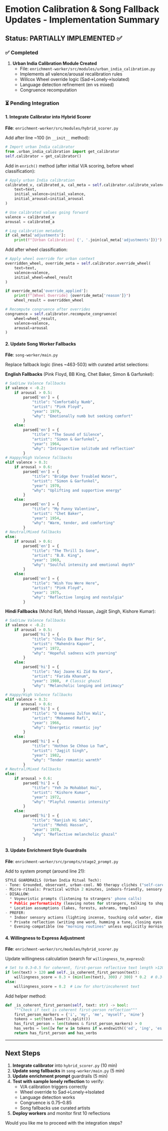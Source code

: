 # Emotion Calibration & Song Fallback Updates - Implementation Summary

## Status: PARTIALLY IMPLEMENTED ✅

### ✅ Completed
1. **Urban India Calibration Module Created**
   - File: `enrichment-worker/src/modules/urban_india_calibration.py`
   - Implements all valence/arousal recalibration rules
   - Willcox Wheel override logic (Sad→Lonely→Isolated)
   - Language detection refinement (en vs mixed)
   - Congruence recomputation

### ⏳ Pending Integration

#### 1. Integrate Calibrator into Hybrid Scorer
**File**: `enrichment-worker/src/modules/hybrid_scorer.py`

Add after line ~100 (in `__init__` method):
```python
# Import urban India calibrator
from .urban_india_calibration import get_calibrator
self.calibrator = get_calibrator()
```

Add in `enrich()` method (after initial V/A scoring, before wheel classification):
```python
# Apply urban India calibration
calibrated_v, calibrated_a, cal_meta = self.calibrator.calibrate_valence_arousal(
    text=text,
    initial_valence=initial_valence,
    initial_arousal=initial_arousal
)

# Use calibrated values going forward
valence = calibrated_v
arousal = calibrated_a

# Log calibration metadata
if cal_meta['adjustments']:
    print(f"[Urban Calibration] {', '.join(cal_meta['adjustments'])}")
```

Add after wheel classification:
```python
# Apply wheel override for urban context
overridden_wheel, override_meta = self.calibrator.override_wheel(
    text=text,
    valence=valence,
    initial_wheel=wheel_result
)

if override_meta['override_applied']:
    print(f"[Wheel Override] {override_meta['reason']}")
    wheel_result = overridden_wheel

# Recompute congruence after overrides
congruence = self.calibrator.recompute_congruence(
    wheel=wheel_result,
    valence=valence,
    arousal=arousal
)
```

#### 2. Update Song Worker Fallbacks
**File**: `song-worker/main.py`

Replace fallback logic (lines ~463-503) with curated artist selections:

**English Fallbacks** (Pink Floyd, BB King, Chet Baker, Simon & Garfunkel):
```python
# Sad/Low Valence fallbacks
if valence < -0.2:
    if arousal > 0.5:
        parsed['en'] = {
            "title": "Comfortably Numb",
            "artist": "Pink Floyd",
            "year": 1979,
            "why": "Emotionally numb but seeking comfort"
        }
    else:
        parsed['en'] = {
            "title": "The Sound of Silence",
            "artist": "Simon & Garfunkel",
            "year": 1964,
            "why": "Introspective solitude and reflection"
        }
# Happy/High Valence fallbacks
elif valence > 0.3:
    if arousal > 0.6:
        parsed['en'] = {
            "title": "Bridge Over Troubled Water",
            "artist": "Simon & Garfunkel",
            "year": 1970,
            "why": "Uplifting and supportive energy"
        }
    else:
        parsed['en'] = {
            "title": "My Funny Valentine",
            "artist": "Chet Baker",
            "year": 1954,
            "why": "Warm, tender, and comforting"
        }
# Neutral/Mixed fallbacks
else:
    if arousal > 0.6:
        parsed['en'] = {
            "title": "The Thrill Is Gone",
            "artist": "B.B. King",
            "year": 1969,
            "why": "Soulful intensity and emotional depth"
        }
    else:
        parsed['en'] = {
            "title": "Wish You Were Here",
            "artist": "Pink Floyd",
            "year": 1975,
            "why": "Reflective longing and nostalgia"
        }
```

**Hindi Fallbacks** (Mohd Rafi, Mehdi Hassan, Jagjit Singh, Kishore Kumar):
```python
# Sad/Low Valence fallbacks
if valence < -0.2:
    if arousal > 0.5:
        parsed['hi'] = {
            "title": "Chalo Ek Baar Phir Se",
            "artist": "Mahendra Kapoor",
            "year": 1972,
            "why": "Hopeful sadness with yearning"
        }
    else:
        parsed['hi'] = {
            "title": "Aaj Jaane Ki Zid Na Karo",
            "artist": "Farida Khanum",
            "year": 1980,  # Classic ghazal
            "why": "Melancholic longing and intimacy"
        }
# Happy/High Valence fallbacks
elif valence > 0.3:
    if arousal > 0.6:
        parsed['hi'] = {
            "title": "O Haseena Zulfon Wali",
            "artist": "Mohammed Rafi",
            "year": 1966,
            "why": "Energetic romantic joy"
        }
    else:
        parsed['hi'] = {
            "title": "Hothon Se Chhoo Lo Tum",
            "artist": "Jagjit Singh",
            "year": 1982,
            "why": "Tender romantic warmth"
        }
# Neutral/Mixed fallbacks
else:
    if arousal > 0.6:
        parsed['hi'] = {
            "title": "Yeh Jo Mohabbat Hai",
            "artist": "Kishore Kumar",
            "year": 1972,
            "why": "Playful romantic intensity"
        }
    else:
        parsed['hi'] = {
            "title": "Ranjish Hi Sahi",
            "artist": "Mehdi Hassan",
            "year": 1978,
            "why": "Reflective melancholic ghazal"
        }
```

#### 3. Update Enrichment Style Guardrails
**File**: `enrichment-worker/src/prompts/stage2_prompt.py`

Add to system prompt (around line 21):
```python
STYLE GUARDRAILS (Urban India Ritual Tech):
- Tone: Grounded, observant, urban-cool. NO therapy clichés ("self-care", "journaling prompt", "mindfulness practice")
- Micro-rituals: Practical within 2 minutes, indoors-friendly, sensory-first (smell coffee, feel fabric, listen to rain)
- DISALLOW:
  * Voyeuristic prompts (listening to strangers' phone calls)
  * Public performativity (leaving notes for strangers, talking to shopkeepers about feelings)
  * Location assumptions (lakes, forests, ashrams, temples)
- PREFER:
  * Indoor sensory actions (lighting incense, touching cold water, dimming lights)
  * Private reflection (writing one word, humming a tune, closing eyes for 30 seconds)
  * Evening-compatible (no "morning routines" unless explicitly morning context)
```

#### 4. Willingness to Express Adjustment
**File**: `enrichment-worker/src/modules/hybrid_scorer.py`

Update willingness calculation (search for `willingness_to_express`):
```python
# Set to 0.3–0.5 for coherent, first-person reflective text length >120 chars
if len(text) > 120 and self._is_coherent_first_person(text):
    willingness_score = 0.3 + (min(len(text), 300) / 300) * 0.2  # 0.3-0.5 range
else:
    willingness_score = 0.2  # Low for short/incoherent text
```

Add helper method:
```python
def _is_coherent_first_person(self, text: str) -> bool:
    """Check if text is coherent first-person reflection"""
    first_person_markers = {'i', 'my', 'me', 'myself', 'mine'}
    tokens = set(text.lower().split())
    has_first_person = len(tokens & first_person_markers) > 0
    has_verbs = len([w for w in tokens if w.endswith(('ed', 'ing', 'es'))]) > 0
    return has_first_person and has_verbs
```

---

## Next Steps
1. **Integrate calibrator** into `hybrid_scorer.py` (10 min)
2. **Update song fallbacks** in `song-worker/main.py` (5 min)
3. **Update enrichment prompt** guardrails (5 min)
4. **Test with sample lonely reflection** to verify:
   - V/A calibration triggers correctly
   - Wheel override to Sad→Lonely→Isolated
   - Language detection works
   - Congruence is 0.75–0.85
   - Song fallbacks use curated artists
5. **Deploy workers** and monitor first 10 reflections

Would you like me to proceed with the integration steps?
